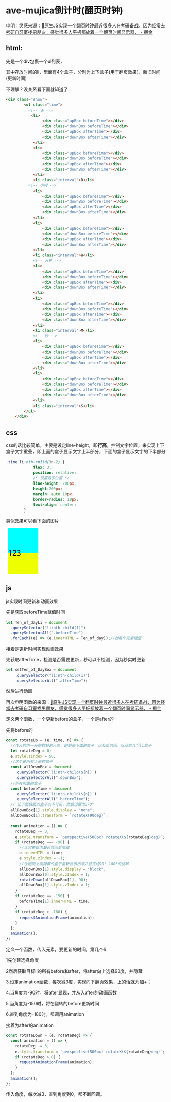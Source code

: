 # ave-mujica倒计时(翻页时钟)

申明：灵感来源：[🤩原生JS实现一个翻页时钟最近很多人在考研备战，因为经常去考研自习室找男朋友，感觉很多人平板都放着一个翻页时间显示器， - 掘金](https://juejin.cn/post/7149837292452970532)

## html:

先是一个div包裹一个ul列表，

其中存放时间的li，里面有4个盒子，分别为上下盒子(用于翻页效果)，新旧时间(更新时间)

不理解？没关系看下面就知道了

```html
<div class="show">
        <ul class="time">
          <!-- 天 -->
           <li>
                <div class="upBox beforeTime"></div>
                <div class="downBox beforeTime"></div>
                <div class="upBox afterTime"></div>
                <div class="downBox afterTime"></div>
            </li>
            <li>
                <div class="upBox beforeTime"></div>
                <div class="downBox beforeTime"></div>
                <div class="upBox afterTime"></div>
                <div class="downBox afterTime"></div>
            </li>
            <li class="interval">D</li>
          <!-- 小时 -->
            <li>
                <div class="upBox beforeTime"></div>
                <div class="downBox beforeTime"></div>
                <div class="upBox afterTime"></div>
                <div class="downBox afterTime"></div>
            </li>
            <li>
                <div class="upBox beforeTime"></div>
                <div class="downBox beforeTime"></div>
                <div class="upBox afterTime"></div>
                <div class="downBox afterTime"></div>
            </li>
            <li class="interval">H</li>
            <!-- 分钟 -->
            <li>
                <div class="upBox beforeTime"></div>
                <div class="downBox beforeTime"></div>
                <div class="upBox afterTime"></div>
                <div class="downBox afterTime"></div>
            </li>
            <li>
                <div class="upBox beforeTime"></div>
                <div class="downBox beforeTime"></div>
                <div class="upBox afterTime"></div>
                <div class="downBox afterTime"></div>
            </li>
            <li class="interval">M</li>
            <!-- 秒 -->
            <li>
                <div class="upBox beforeTime"></div>
                <div class="downBox beforeTime"></div>
                <div class="upBox afterTime"></div>
                <div class="downBox afterTime"></div>
            </li>
            <li>
                <div class="upBox beforeTime"></div>
                <div class="downBox beforeTime"></div>
                <div class="upBox afterTime"></div>
                <div class="downBox afterTime"></div>
            </li>
            <li class="interval">S</li>
        </ul>
    </div>
```

## css

css的话比较简单，主要是设定line-height，即**行高**，控制文字位置，来实现上下盒子文字重叠，即上面的盒子显示文字上半部分，下面的盒子显示文字的下半部分

```css
.time li:nth-child(3n-2) {
            flex: 3;
            position: relative;
            /* 设置数字位置 */
            line-height: 200px;
            height:200px;
            margin: auto 10px;
            border-radius: 10px;
            text-align: center;
        }
```

类似效果可以看下面的图片

![Alt Text](resource/c61f3803aace3170f2cc4b40ccaebc1.png)

## js

js实现时间更新和动画效果

先是获取beforeTime赋值时间

```js
let Ten_of_dayLi = document
  .querySelector("li:nth-child(1)")
  .querySelectorAll(".beforeTime")
  .forEach((e) => (e.innerHTML = Ten_of_day));//给每个元素赋值
```

接着是更新时间实现动画效果

先获取afterTime，检测是否需要更新，秒可以不检测，因为秒实时更新

```js
let setTen_of_DayBox = document
    .querySelector("li:nth-child(1)")
    .querySelectorAll(".afterTime");
```

然后进行动画

再次申明函数的来源：[🤩原生JS实现一个翻页时钟最近很多人在考研备战，因为经常去考研自习室找男朋友，感觉很多人平板都放着一个翻页时间显示器， - 掘金](https://juejin.cn/post/7149837292452970532)

定义两个函数，一个更新before的盒子，一个是after的

先将before的

```js
const rotateUp = (e, time, n) => {
  //传入的为一开始翻转的元素，即前面下面的盒子，以及新时间，以及第几个li盒子
  let rotateDeg = 0;
  e.style.zIndex = 50;
  //这个是所有上面的盒子
  const allDownBox = document
    .querySelector(`li:nth-child(${n})`)
    .querySelectorAll(".downBox");
  //所有前面的盒子
  const beforeTime = document
    .querySelector(`li:nth-child(${n})`)
    .querySelectorAll(".beforeTime");
  // 让下面后面的盒子先不可见，然后设置为270°
  allDownBox[1].style.display = "none";
  allDownBox[1].transform = `rotateX(90deg)`;

  const animation = () => {
    rotateDeg -= 3;
    e.style.transform = `perspective(500px) rotateX(${rotateDeg}deg)`;
    if (rotateDeg === -90) {
      //让它更新为最近时间后隐藏
      e.innerHTML = time;
      e.style.zIndex = -1;
      //让刚刚上面隐藏的盒子重新显示出来并且完成90°-180°的旋转
      allDownBox[1].style.display = "block";
      allDownBox[0].style.zIndex = 1;
      rotateDown(allDownBox[1], 90);
      allDownBox[1].style.zIndex = 1;
    }
    if (rotateDeg == -150) {
      beforeTime[1].innerHTML = time;
    }
    if (rotateDeg > -180) {
      requestAnimationFrame(animation);
    }
  };
  animation();
};
```

定义一个函数，传入元素，要更新的时间，第几个li

1先创建选择角度

2然后获取目标li的所有before和after，将after向上选择90度，并隐藏

3.设定animation函数，每次减3度，实现向下翻页效果，上的话就为加+；

4.当角度为-90时，将after显现，并从入after的动画函数

5.当角度为-150时，将在翻转的before更新时间

6.直到角度为-180时，都调用animation

接着为after的animation

```js
const rotateDown = (e, rotateDeg) => {
  const animation = () => {
    rotateDeg -= 3;
    e.style.transform = `perspective(500px) rotateX(${rotateDeg}deg)`;
    if (rotateDeg > 0) {
      requestAnimationFrame(animation);
    }
  };
  animation();
};
```

传入角度，每次减3，直到角度到0，都不断回调。
